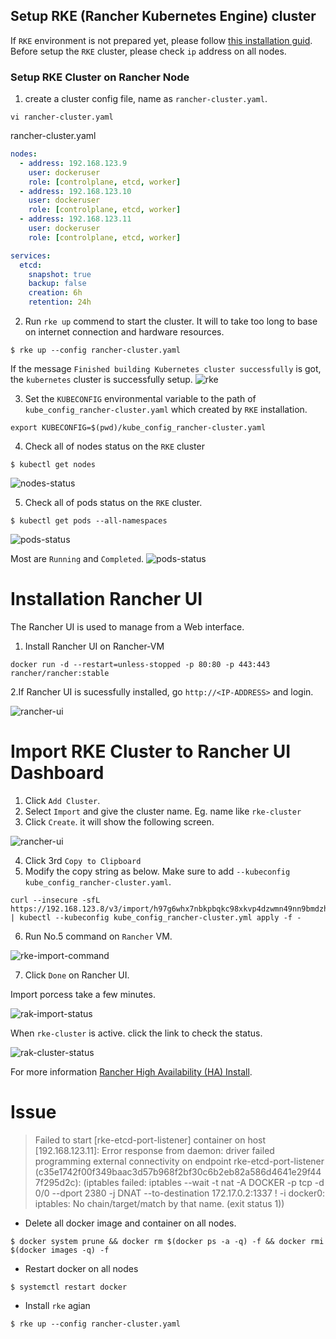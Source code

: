 ## Setup RKE (Rancher Kubernetes Engine) cluster

If `RKE` environment is not prepared yet, please follow [this installation guid](RKE_PREPARATION.md). Before setup the `RKE` cluster, please check `ip` address on all nodes.

### Setup RKE Cluster on Rancher Node 
1. create a cluster config file, name as `rancher-cluster.yaml`.
```
vi rancher-cluster.yaml
```
rancher-cluster.yaml
```yaml
nodes:
  - address: 192.168.123.9
    user: dockeruser
    role: [controlplane, etcd, worker]
  - address: 192.168.123.10
    user: dockeruser
    role: [controlplane, etcd, worker]
  - address: 192.168.123.11
    user: dockeruser
    role: [controlplane, etcd, worker]

services:
  etcd:
    snapshot: true
    backup: false
    creation: 6h
    retention: 24h
```
2. Run `rke up` commend to start the cluster. It will to take too long to base on internet connection and hardware resources.
```
$ rke up --config rancher-cluster.yaml
```
If the message `Finished building Kubernetes cluster successfully` is got, the `kubernetes` cluster is successfully setup.
![rke](/rke.png)

3. Set the `KUBECONFIG` environmental variable to the path of `kube_config_rancher-cluster.yaml` which created by `RKE` installation.
```
export KUBECONFIG=$(pwd)/kube_config_rancher-cluster.yaml
```
4. Check all of nodes status on the `RKE` cluster
```
$ kubectl get nodes
```
![nodes-status](/nodes-status.png)

5. Check all of pods status on the `RKE` cluster.
```
$ kubectl get pods --all-namespaces
```
![pods-status](/pods-status.png)

Most are `Running` and `Completed`.
![pods-status](/pods-status2.png)


# Installation Rancher UI
The Rancher UI is used to manage from a Web interface.

1. Install Rancher UI on Rancher-VM
```
docker run -d --restart=unless-stopped -p 80:80 -p 443:443 rancher/rancher:stable
```
2.If Rancher UI is sucessfully installed, go `http://<IP-ADDRESS>` and login.

![rancher-ui](/rancher-ui.png)

# Import RKE Cluster to Rancher UI Dashboard
1. Click `Add Cluster`.
2. Select `Import` and give the cluster name. Eg. name like `rke-cluster`
3. Click `Create`. it will show the following screen.

![rancher-ui](/rke-cluster.png)

4. Click 3rd `Copy to Clipboard`
5. Modify the copy string as below. Make sure to add `--kubeconfig kube_config_rancher-cluster.yaml`.
```
curl --insecure -sfL https://192.168.123.8/v3/import/h97g6whx7nbkpbqkc98xkvp4dzwmn49nn9bmdzhcnpgshqm45h2d9p.yaml | kubectl --kubeconfig kube_config_rancher-cluster.yml apply -f -
```
6. Run No.5 command on `Rancher` VM.

![rke-import-command](/rke-import.png)

7. Click `Done` on Rancher UI.

Import porcess take a few minutes.

![rak-import-status](/rak-import-status.png)

When `rke-cluster` is active. click the link to check the status.

![rak-cluster-status](/rke-cluster-status.png)


For more information [Rancher High Availability (HA) Install](https://rancher.com/docs/rancher/v2.x/en/installation/ha/).



# Issue
>Failed to start [rke-etcd-port-listener] container on host [192.168.123.11]: Error response from daemon: driver failed programming external connectivity on endpoint rke-etcd-port-listener (c35e1742f00f349baac3d57b968f2bf30c6b2eb82a586d4641e29f447f295d2c):  (iptables failed: iptables --wait -t nat -A DOCKER -p tcp -d 0/0 --dport 2380 -j DNAT --to-destination 172.17.0.2:1337 ! -i docker0: iptables: No chain/target/match by that name.
 (exit status 1))

- Delete all docker image and container on all nodes.
```
$ docker system prune && docker rm $(docker ps -a -q) -f && docker rmi $(docker images -q) -f
```
- Restart docker on all nodes
```
$ systemctl restart docker
```
- Install `rke` agian
```
$ rke up --config rancher-cluster.yaml
```
